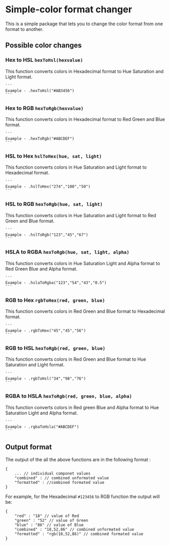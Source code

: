 # Simple-color format changer

This is a simple package that lets you to change the color format from one format to another. 

## Possible color changes

### Hex to HSL `hexToHsl(hexvalue)`
This function converts colors in Hexadecimal format to Hue Saturation and Light format.

    ```
    Example - .hexToHsl("#AB3456")
    ```
### Hex to RGB `hexToRgb(hexvalue)`
This function converts colors in Hexadecimal format to Red Green and Blue format.
    
    ```
    Example - .hexToRgb("#ABCDEF")
    ```
### HSL to Hex `hslToHex(hue, sat, light)`
This function converts colors in Hue Saturation and Light format to Hexadecimal format.

    ```
    Example - .hslToHex("274","100","50")
    ```
### HSL to RGB `hexToRgb(hue, sat, light)`
This function converts colors in Hue Saturation and Light format to Red Green and Blue format.

    ```
    Example - .hslToRgb("123","45","67")
    ```
### HSLA to RGBA `hexToRgb(hue, sat, light, alpha)`
This function converts colors in Hue Saturation Light and Alpha format to Red Green Blue and Alpha format.

    ```
    Example - .hslaToRgba("123","54","43","0.5")
    ```
### RGB to Hex `rgbToHex(red, green, blue)`
This function converts colors in Red Green and Blue format to Hexadecimal format.

    ```
    Example - .rgbToHex("45","45","56")
    ```
### RGB to HSL `hexToRgb(red, green, blue)`
This function converts colors in Red Green and Blue format to Hue Saturation and Light format.

    ```
    Example - .rgbToHsl("34","98","76")
    ```
### RGBA to HSLA `hexToRgb(red, green, blue, alpha)`
This function converts colors in Red green Blue and Alpha format to Hue Saturation Light and Alpha format.

    ```
    Example - .rgbaToHsla("#ABCDEF")
    ```

## Output format

The output of the all the above functions are in the following format :

    {
        ... // individual componet values
        "combined" : // combined unformated value
        "formatted" : //combined formated value
    }

For example, for the Hexadecimal `#123456` to RGB function the output will be: 

    {
        "red" : "18" // value of Red
        "green" : "52" // value of Green
        "blue" : "86" // value of Blue
        "combined" : "18,52,86" // combined unformated value
        "formatted" : "rgb(18,52,86)" // combined formated value
    }

    